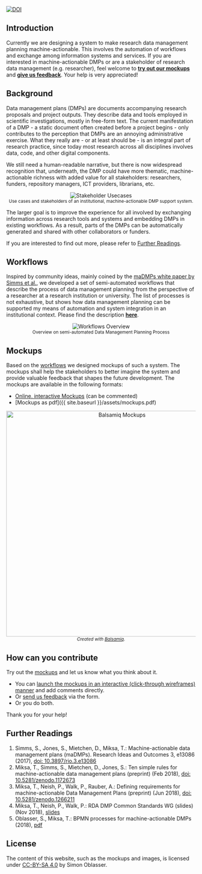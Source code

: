 [![DOI](https://zenodo.org/badge/156384764.svg)](https://zenodo.org/badge/latestdoi/156384764)

## Introduction
Currently we are designing a system to make research data management planning machine-actionable. This involves the automation of workflows and exchange among information systems and services. If you are interested in machine-actionable DMPs or are a stakeholder of research data management (e.g. researcher), feel welcome to [**try out our mockups**](#mockups) and [**give us feedback**](#how-can-you-contribute). Your help is very appreciated!

## Background
Data management plans (DMPs) are documents accompanying research proposals and project outputs. They describe data and tools employed in scientific investigations, mostly in free-form text.
The current manifestation of a DMP - a static document often created before a project begins - only contributes to the perception that DMPs are an annoying administrative exercise. What they really are - or at least should be - is an integral part of research practice, since today most research across all disciplines involves data, code, and other digital components.

We still need a human-readable narrative, but there is now widespread recognition that, underneath, the DMP could have more thematic, machine-actionable richness with added value for all stakeholders: researchers, funders, repository managers, ICT providers, librarians, etc.

<p align="center">
	<img src="{{ site.baseurl }}/assets/stakeholder_usecases.png" alt="Stakeholder Usecases"/>
	<br>
	<small>Use cases and stakeholders of an institutional, machine-actionable DMP support system.</small>
</p>

The larger goal is to improve the experience for all involved by exchanging information across research tools and systems and embedding DMPs in existing workflows. As a result, parts of the DMPs can be automatically generated and shared with other collaborators or funders.

If you are interested to find out more, please refer to [Further Readings](#further-readings).

## Workflows
Inspired by community ideas, mainly coined by the [maDMPs white paper by Simms et al.](https://doi.org/10.3897/rio.3.e13086), we developed a set of semi-automated workflows that describe the process of data management planning from the perspective of a researcher at a research institution or university. The list of processes is not exhaustive, but shows how data management planning can be supported my means of automation and system integration in an institutional context. Please find the description [**here**](http://rda-ws-tpdl2018.sysresearch.org/documents/2018-TPDL-Porto-Handout-BPMN.pdf).

<p align="center">
	<img src="{{ site.baseurl }}/assets/workflows_overview.png" alt="Workflows Overview"/>
	<br>
	<small>Overview on semi-automated Data Management Planning Process</small>
</p>

## Mockups
Based on the [workflows](#workflows) we designed mockups of such a system. The mockups shall help the stakeholders to better imagine the system and provide valuable feedback that shapes the future development. The mockups are available in the following formats:
- [Online, interactive Mockups](https://balsamiq.cloud/syaiodq/pmy3rqs) (can be commented)
- [Mockups as pdf]({{ site.baseurl }}/assets/mockups.pdf)

<p align="center">
	<a href="https://balsamiq.cloud/syaiodq/pmy3rqs">
		<img src="{{ site.baseurl }}/assets/dmap_home.png" width="600" alt="Balsamiq Mockups"/>
	</a>
	<br>
	<em><small> Created with <a href="https://balsamiq.com">Balsamiq</a>.</small></em>
</p>

## How can you contribute
Try out the [mockups](#mockups) and let us know what you think about it.
- You can [launch the mockups in an interactive (click-through wireframes) manner](https://balsamiq.cloud/syaiodq/pmy3rqs) and add comments directly.
- Or [send us feedback](https://docs.google.com/forms/d/e/1FAIpQLSf-vBKKPRhoe-E4-U9s3-VHB7w4345iLm72AYA3E-PTTT925Q/viewform?usp=sf_link) via the form.
- Or you do both.

Thank you for your help!

## Further Readings
1. Simms, S., Jones, S., Mietchen, D., Miksa, T.: Machine-actionable data management plans (maDMPs). Research Ideas and Outcomes 3, e13086 (2017), [doi: 10.3897/rio.3.e13086](https://doi.org/10.3897/rio.3.e13086)
2. Miksa, T., Simms, S., Mietchen, D., Jones, S.: Ten simple rules for machine-actionable data management plans (preprint) (Feb 2018), [doi: 10.5281/zenodo.1172673](https://doi.org/10.5281/zenodo.1172673)
3. Miksa, T., Neish, P., Walk, P., Rauber, A.: Defining requirements for machine-actionable Data Management Plans (preprint) (Jun 2018), [doi: 10.5281/zenodo.1266211](https://doi.org/10.5281/zenodo.1266211)
4. Miksa, T., Neish, P., Walk, P.: RDA DMP Common Standards WG (slides) (Nov 2018), [slides](https://www.rd-alliance.org/system/files/documents/2018-RDA-DMP-Plenary-Gaborone.pdf)
5. Oblasser, S., Miksa, T.: BPMN processes for machine-actionable DMPs (2018), [pdf](http://rda-ws-tpdl2018.sysresearch.org/documents/2018-TPDL-Porto-Handout-BPMN.pdf)

## License
The content of this website, such as the mockups and images, is licensed under [CC-BY-SA 4.0](https://creativecommons.org/licenses/by-sa/4.0/) by Simon Oblasser.
